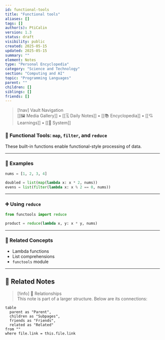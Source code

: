 ```yaml
---
id: functional-tools
title: "Functional tools"
aliases: []
tags: []
author(s): PtiCalin
version: 1.3
status: draft
visibility: public
created: 2025-05-15
updated: 2025-05-15
summary: ""
element: Notes
type: "Personal Encyclopedia"
category: "Science and Technology"
section: "Computing and AI"
topic: "Programming Languages"
parent: ""
children: []
siblings: []
friends: []
---
```

> [!nav] Vault Navigation  
> [[🖼 Media Gallery]] • [[🗓 Daily Notes]] • [[📚 Encyclopedia]] • [[💘 Learnings]] • [[🧠 System]]

### 🔀 Functional Tools: `map`, `filter`, and `reduce`

These built-in functions enable functional-style processing of data.

---

### 🧪 Examples

```python
nums = [1, 2, 3, 4]

doubled = list(map(lambda x: x * 2, nums))
evens = list(filter(lambda x: x % 2 == 0, nums))
```

---

### ➕ Using `reduce`

```python
from functools import reduce

product = reduce(lambda x, y: x * y, nums)
```

---

### 🔗 Related Concepts

- Lambda functions
- List comprehensions
- `functools` module


---

## 🔗 Related Notes

> [!info] 🧠 Relationships  
> This note is part of a larger structure. Below are its connections:

```dataview
table
  parent as "Parent",
  children as "Subpages",
  friends as "Friends",
  related as "Related"
from ""
where file.link = this.file.link
```
